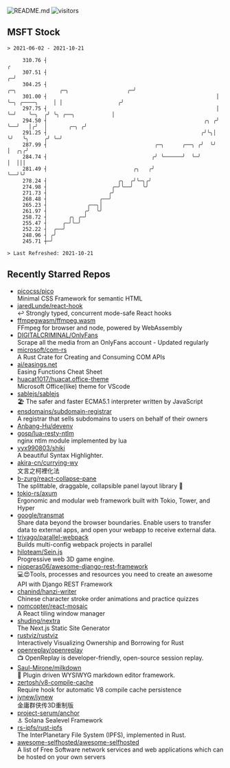 ![README.md](https://github.com/Gerhut/Gerhut/workflows/README.md/badge.svg)
![visitors](https://visitors.vercel.app/Gerhut/Gerhut?token=8cf69d1f6813d272ef062726b6070c9be4ff72038cfe5a7ded7384a8da65d866)

## MSFT Stock

```
> 2021-06-02 - 2021-10-21

     310.76 ┤                                                                                                  ╭ 
     307.51 ┤                                                                                                ╭─╯ 
     304.25 ┤                                                       ╭─╮              ╭─╮                   ╭─╯   
     301.00 ┤                                                       │ ╰─╮ ╭────╮     │ │                  ╭╯     
     297.75 ┤                                                       │   ╰─╯    ╰─╮  ╭╯ ╰╮ ╭──╮            │      
     294.50 ┤                                                   ╭╮ ╭╯            ╰──╯   │╭╯  │       ╭─╮ ╭╯      
     291.25 ┤                                                  ╭╯╰╮│                    ╰╯   ╰╮     ╭╯ ╰─╯       
     287.99 ┤                                   ╭─╮      ╭──╮ ╭╯  ╰╯                          │  ╭╮╭╯            
     284.74 ┤                                  ╭╯ ╰──────╯  ╰─╯                               │  │││             
     281.49 ┤                            ╭╮   ╭╯                                              ╰──╯╰╯             
     278.24 ┤                       ╭╮  ╭╯╰─╮╭╯                                                                  
     274.98 ┤                     ╭─╯╰──╯   ╰╯                                                                   
     271.73 ┤                    ╭╯                                                                              
     268.48 ┤                 ╭──╯                                                                               
     265.23 ┤             ╭──╮│                                                                                  
     261.97 ┤            ╭╯  ╰╯                                                                                  
     258.72 ┤       ╭╮ ╭─╯                                                                                       
     255.47 ┤     ╭─╯╰─╯                                                                                         
     252.22 ┤  ╭──╯                                                                                              
     248.96 ┤ ╭╯                                                                                                 
     245.71 ┼─╯                                                                                                  

> Last Refreshed: 2021-10-21
```

## Recently Starred Repos

- [picocss/pico](https://github.com/picocss/pico)  
  Minimal CSS Framework for semantic HTML
- [jaredLunde/react-hook](https://github.com/jaredLunde/react-hook)  
  ↩ Strongly typed, concurrent mode-safe React hooks
- [ffmpegwasm/ffmpeg.wasm](https://github.com/ffmpegwasm/ffmpeg.wasm)  
  FFmpeg for browser and node, powered by WebAssembly
- [DIGITALCRIMINAL/OnlyFans](https://github.com/DIGITALCRIMINAL/OnlyFans)  
  Scrape all the media from an OnlyFans account - Updated regularly
- [microsoft/com-rs](https://github.com/microsoft/com-rs)  
  A Rust Crate for Creating and Consuming COM APIs
- [ai/easings.net](https://github.com/ai/easings.net)  
  Easing Functions Cheat Sheet
- [huacat1017/huacat.office-theme](https://github.com/huacat1017/huacat.office-theme)  
  Microsoft Office(like) theme for VScode
- [sablejs/sablejs](https://github.com/sablejs/sablejs)  
  🏖️ The safer and faster ECMA5.1 interpreter written by JavaScript
- [ensdomains/subdomain-registrar](https://github.com/ensdomains/subdomain-registrar)  
  A registrar that sells subdomains to users on behalf of their owners
- [Anbang-Hu/devenv](https://github.com/Anbang-Hu/devenv)  
- [gosp/lua-resty-ntlm](https://github.com/gosp/lua-resty-ntlm)  
  nginx ntlm module implemented by lua
- [yyx990803/shiki](https://github.com/yyx990803/shiki)  
  A beautiful Syntax Highlighter.
- [akira-cn/currying-wy](https://github.com/akira-cn/currying-wy)  
  文言之柯裡化法
- [b-zurg/react-collapse-pane](https://github.com/b-zurg/react-collapse-pane)  
  The splittable, draggable, collapsible panel layout library 🎉
- [tokio-rs/axum](https://github.com/tokio-rs/axum)  
  Ergonomic and modular web framework built with Tokio, Tower, and Hyper
- [google/transmat](https://github.com/google/transmat)  
  Share data beyond the browser boundaries. Enable users to transfer data to external apps, and open your webapp to receive external data.
- [trivago/parallel-webpack](https://github.com/trivago/parallel-webpack)  
  Builds multi-config webpack projects in parallel
- [hiloteam/Sein.js](https://github.com/hiloteam/Sein.js)  
  Progressive web 3D game engine.
- [nioperas06/awesome-django-rest-framework](https://github.com/nioperas06/awesome-django-rest-framework)  
   💻😍Tools, processes and resources you need to create an awesome API with Django REST Framework
- [chanind/hanzi-writer](https://github.com/chanind/hanzi-writer)  
  Chinese character stroke order animations and practice quizzes
- [nomcopter/react-mosaic](https://github.com/nomcopter/react-mosaic)  
  A React tiling window manager
- [shuding/nextra](https://github.com/shuding/nextra)  
  The Next.js Static Site Generator
- [rustviz/rustviz](https://github.com/rustviz/rustviz)  
  Interactively Visualizing Ownership and Borrowing for Rust
- [openreplay/openreplay](https://github.com/openreplay/openreplay)  
  :tv: OpenReplay is developer-friendly, open-source session replay.
- [Saul-Mirone/milkdown](https://github.com/Saul-Mirone/milkdown)  
  🍼 Plugin driven WYSIWYG  markdown editor framework.
- [zertosh/v8-compile-cache](https://github.com/zertosh/v8-compile-cache)  
  Require hook for automatic V8 compile cache persistence
- [jynew/jynew](https://github.com/jynew/jynew)  
  金庸群侠传3D重制版
- [project-serum/anchor](https://github.com/project-serum/anchor)  
  ⚓ Solana Sealevel Framework
- [rs-ipfs/rust-ipfs](https://github.com/rs-ipfs/rust-ipfs)  
  The InterPlanetary File System (IPFS), implemented in Rust.
- [awesome-selfhosted/awesome-selfhosted](https://github.com/awesome-selfhosted/awesome-selfhosted)  
  A list of Free Software network services and web applications which can be hosted on your own servers
